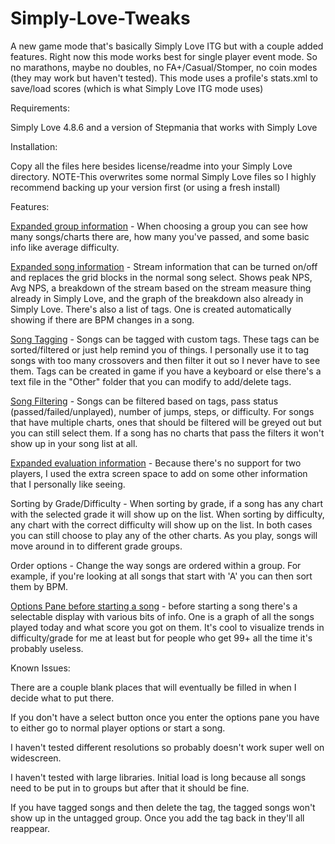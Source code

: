 # Simply-Love-Tweaks
A new game mode that's basically Simply Love ITG but with a couple added features. Right now this mode works best for single player event mode. So no marathons, maybe no doubles, no FA+/Casual/Stomper, no coin modes (they may work but haven't tested). This mode uses a profile's stats.xml to save/load scores (which is what Simply Love ITG mode uses)

Requirements:

Simply Love 4.8.6 and a version of Stepmania that works with Simply Love

Installation:

Copy all the files here besides license/readme into your Simply Love directory.
NOTE-This overwrites some normal Simply Love files so I highly recommend backing up your version first (or using a fresh install)

Features:

[Expanded group information](https://i.imgur.com/7wbqhrt.jpg) - When choosing a group you can see how many songs/charts there are, how many you've passed, and some basic info like average difficulty.

[Expanded song information](https://i.imgur.com/XfJ5sgV.jpg) - Stream information that can be turned on/off and replaces the grid blocks in the normal song select. Shows peak NPS, Avg NPS, a breakdown of the stream based on the stream measure thing already in Simply Love, and the graph of the breakdown also already in Simply Love. There's also a list of tags. One is created automatically showing if there are BPM changes in a song.

[Song Tagging](https://i.imgur.com/SVJraE9.jpg) - Songs can be tagged with custom tags. These tags can be sorted/filtered or just help remind you of things. I personally use it to tag songs with too many crossovers and then filter it out so I never have to see them. Tags can be created in game if you have a keyboard or else there's a text file in the "Other" folder that you can modify to add/delete tags.

[Song Filtering](https://i.imgur.com/oGDJYy3.jpg) - Songs can be filtered based on tags, pass status (passed/failed/unplayed), number of jumps, steps, or difficulty. For songs that have multiple charts, ones that should be filtered will be greyed out but you can still select them. If a song has no charts that pass the filters it won't show up in your song list at all.

[Expanded evaluation information](https://i.imgur.com/j8duPhv.jpg) - Because there's no support for two players, I used the extra screen space to add on some other information that I personally like seeing.

Sorting by Grade/Difficulty - When sorting by grade, if a song has any chart with the selected grade it will show up on the list. When sorting by difficulty, any chart with the correct difficulty will show up on the list. In both cases you can still choose to play any of the other charts. As you play, songs will move around in to different grade groups.

Order options - Change the way songs are ordered within a group. For example, if you're looking at all songs that start with 'A' you can then sort them by BPM.

[Options Pane before starting a song](https://i.imgur.com/GU6vXBR.jpg) - before starting a song there's a selectable display with various bits of info. One is a graph of all the songs played today and what score you got on them. It's cool to visualize trends in difficulty/grade for me at least but for people who get 99+ all the time it's probably useless.

Known Issues:

There are a couple blank places that will eventually be filled in when I decide what to put there.

If you don't have a select button once you enter the options pane you have to either go to normal player options or start a song. 

I haven't tested different resolutions so probably doesn't work super well on widescreen.

I haven't tested with large libraries. Initial load is long because all songs need to be put in to groups but after that it should be fine.

If you have tagged songs and then delete the tag, the tagged songs won't show up in the untagged group. Once you add the tag back in they'll all reappear.
